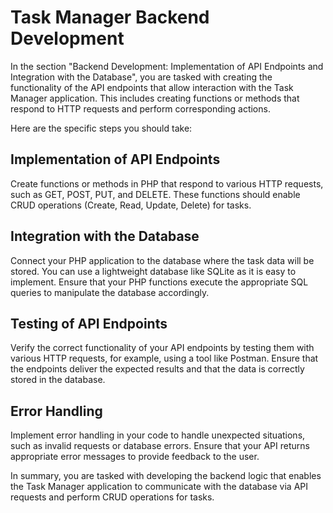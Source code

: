 # Task Manager Backend Development

In the section "Backend Development: Implementation of API Endpoints and Integration with the Database", you are tasked with creating the functionality of the API endpoints that allow interaction with the Task Manager application. This includes creating functions or methods that respond to HTTP requests and perform corresponding actions.

Here are the specific steps you should take:

## Implementation of API Endpoints
Create functions or methods in PHP that respond to various HTTP requests, such as GET, POST, PUT, and DELETE. These functions should enable CRUD operations (Create, Read, Update, Delete) for tasks.

## Integration with the Database
Connect your PHP application to the database where the task data will be stored. You can use a lightweight database like SQLite as it is easy to implement. Ensure that your PHP functions execute the appropriate SQL queries to manipulate the database accordingly.

## Testing of API Endpoints
Verify the correct functionality of your API endpoints by testing them with various HTTP requests, for example, using a tool like Postman. Ensure that the endpoints deliver the expected results and that the data is correctly stored in the database.

## Error Handling
Implement error handling in your code to handle unexpected situations, such as invalid requests or database errors. Ensure that your API returns appropriate error messages to provide feedback to the user.

In summary, you are tasked with developing the backend logic that enables the Task Manager application to communicate with the database via API requests and perform CRUD operations for tasks.